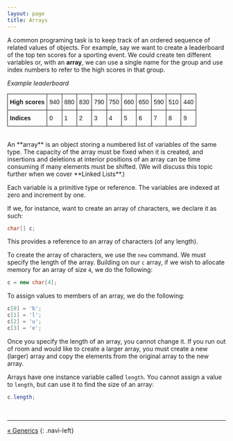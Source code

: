 ```yaml
---
layout: page
title: Arrays
---
```


A common programing task is to keep track of an ordered sequence of related values of objects. For example, say we want to create a leaderboard of the top ten scores for a sporting event. We could create ten different variables or, with an **array**, we can use a single name for the group and use index numbers to refer to the high scores in that group.

*Example leaderboard*

<style type="text/css">
.tg  {border-collapse:collapse;border-spacing:0;}
.tg td{font-family:Arial, sans-serif;font-size:14px;padding:10px 5px;border-style:solid;border-width:1px;overflow:hidden;word-break:normal;}
.tg th{font-family:Arial, sans-serif;font-size:14px;font-weight:normal;padding:10px 5px;border-style:solid;border-width:1px;overflow:hidden;word-break:normal;}
.tg .tg-e3zv{font-weight:bold}
.tg .tg-yw4l{vertical-align:top}
.tg .tg-9hbo{font-weight:bold;vertical-align:top}
</style>
<table class="tg">
  <tr>
    <th class="tg-e3zv">High scores</th>
    <th class="tg-031e">940</th>
    <th class="tg-031e">880</th>
    <th class="tg-031e">830</th>
    <th class="tg-031e">790</th>
    <th class="tg-031e">750</th>
    <th class="tg-031e">660</th>
    <th class="tg-031e">650</th>
    <th class="tg-031e">590</th>
    <th class="tg-yw4l">510</th>
    <th class="tg-yw4l">440</th>
  </tr>
  <tr>
    <td class="tg-9hbo">Indices</td>
    <td class="tg-yw4l">0</td>
    <td class="tg-yw4l">1</td>
    <td class="tg-yw4l">2</td>
    <td class="tg-yw4l">3</td>
    <td class="tg-yw4l">4</td>
    <td class="tg-yw4l">5</td>
    <td class="tg-yw4l">6</td>
    <td class="tg-yw4l">7</td>
    <td class="tg-yw4l">8</td>
    <td class="tg-yw4l">9</td>
  </tr>
</table>

<br />
An **array** is an object storing a numbered list of variables of the same type. The capacity of the array must be fixed when it is created, and insertions and deletions at interior positions of an array can be time consuming if many elements must be shifted. (We will discuss this topic further when we cover **Linked Lists**.)

Each variable is a primitive type or reference. The variables are indexed at zero and increment by one.

If we, for instance, want to create an array of characters, we declare it as such:

```java
char[] c;
```

This provides a reference to an array of characters (of any length).

To create the array of characters, we use the `new` command. We must specify the length of the array. Building on our `c` array, if we wish to allocate memory for an array of size `4`, we do the following:

```java
c = new char[4];
```

To assign values to members of an array, we do the following:

```java
c[0] = 'b';
c[1] = 'l';
c[2] = 'u';
c[3] = 'e';
```

Once you specify the length of an array, you cannot change it. If you run out of room and would like to create a larger array, you must create a new (larger) array and copy the elements from the original array to the new array.

Arrays have one instance variable called `length`. You cannot assign a value to `length`, but can use it to find the size of an array:

```java
c.length;
```

<br />

---

[« Generics](generics)
{: .navi-left}
